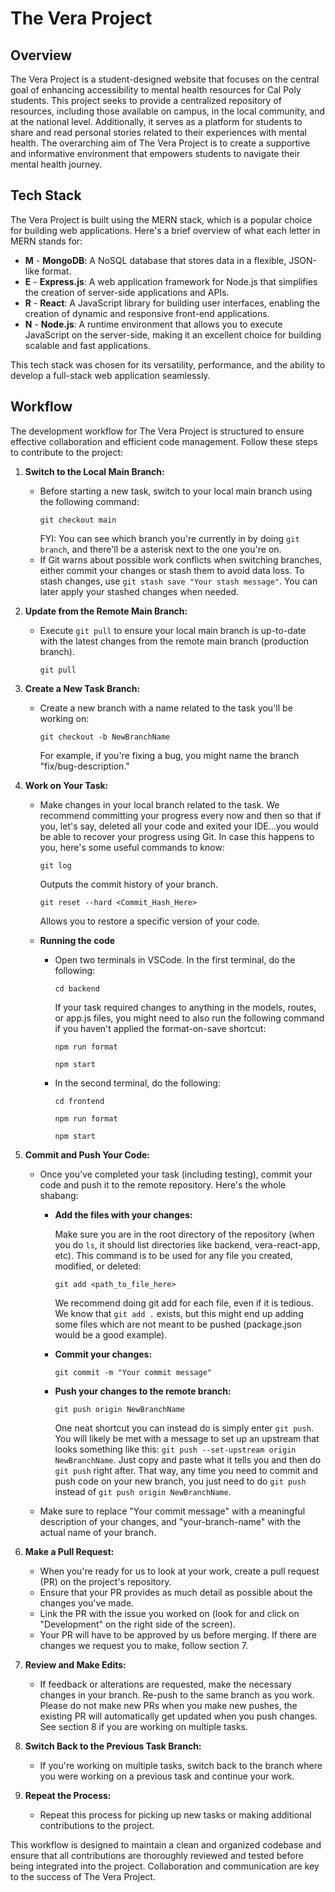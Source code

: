# The Vera Project

## Overview

The Vera Project is a student-designed website that focuses on the central goal of enhancing accessibility to mental health resources for Cal Poly students. This project seeks to provide a centralized repository of resources, including those available on campus, in the local community, and at the national level. Additionally, it serves as a platform for students to share and read personal stories related to their experiences with mental health. The overarching aim of The Vera Project is to create a supportive and informative environment that empowers students to navigate their mental health journey.

## Tech Stack

The Vera Project is built using the MERN stack, which is a popular choice for building web applications. Here's a brief overview of what each letter in MERN stands for:

- **M** - **MongoDB**: A NoSQL database that stores data in a flexible, JSON-like format.
- **E** - **Express.js**: A web application framework for Node.js that simplifies the creation of server-side applications and APIs.
- **R** - **React**: A JavaScript library for building user interfaces, enabling the creation of dynamic and responsive front-end applications.
- **N** - **Node.js**: A runtime environment that allows you to execute JavaScript on the server-side, making it an excellent choice for building scalable and fast applications.

This tech stack was chosen for its versatility, performance, and the ability to develop a full-stack web application seamlessly.

## Workflow

The development workflow for The Vera Project is structured to ensure effective collaboration and efficient code management. Follow these steps to contribute to the project:

1. **Switch to the Local Main Branch:**

   - Before starting a new task, switch to your local main branch using the following command:
     ```
     git checkout main
     ```
     FYI: You can see which branch you're currently in by doing `git branch`, and there'll be a asterisk next to the one you're on.
   - If Git warns about possible work conflicts when switching branches, either commit your changes or stash them to avoid data loss. To stash changes, use
     `git stash save "Your stash message"`. You can later apply your stashed changes when needed.

2. **Update from the Remote Main Branch:**

   - Execute `git pull` to ensure your local main branch is up-to-date with the latest changes from the remote main branch (production branch).
     ```
     git pull
     ```

3. **Create a New Task Branch:**

   - Create a new branch with a name related to the task you'll be working on:
     ```
     git checkout -b NewBranchName
     ```
     For example, if you're fixing a bug, you might name the branch "fix/bug-description."

4. **Work on Your Task:**

   - Make changes in your local branch related to the task. We recommend committing your progress every now and then so that
     if you, let's say, deleted all your code and exited your IDE...you would be able to recover your progress using Git. In case
     this happens to you, here's some useful commands to know:

     ```
     git log
     ```

     Outputs the commit history of your branch.

     ```
     git reset --hard <Commit_Hash_Here>
     ```

     Allows you to restore a specific version of your code.

   - **Running the code**
     - Open two terminals in VSCode. In the first terminal, do the following:
       ```
       cd backend
       ```
       If your task required changes to anything in the models, routes, or app.js files, you
       might need to also run the following command if you haven't applied the format-on-save shortcut:
       ```
       npm run format
       ```
       ```
       npm start
       ```
     - In the second terminal, do the following:
       ```
       cd frontend
       ```
       ```
       npm run format
       ```
       ```
       npm start
       ```

5. **Commit and Push Your Code:**

   - Once you've completed your task (including testing), commit your code and push it to the remote repository. Here's the whole shabang:

     - **Add the files with your changes:**

       Make sure you are in the root directory of the repository (when you do `ls`, it should list directories like backend, vera-react-app, etc).
       This command is to be used for any file you created, modified, or deleted:

       ```
       git add <path_to_file_here>
       ```

       We recommend doing git add for each file, even if it is tedious. We know that `git add .` exists, but this might
       end up adding some files which are not meant to be pushed (package.json would be a good example).

     - **Commit your changes:**

       ```
       git commit -m "Your commit message"
       ```

     - **Push your changes to the remote branch:**
       ```
       git push origin NewBranchName
       ```
       One neat shortcut you can instead do is simply enter `git push`. You will likely be met with a message to set up an upstream that looks something
       like this: `git push --set-upstream origin NewBranchName`. Just copy and paste what it tells you and then do `git push` right after. That way,
       any time you need to commit and push code on your new branch, you just need to do `git push` instead of `git push origin NewBranchName`.

   - Make sure to replace "Your commit message" with a meaningful description of your changes, and "your-branch-name" with the actual name of your branch.

6. **Make a Pull Request:**

   - When you're ready for us to look at your work, create a pull request (PR) on the project's repository.
   - Ensure that your PR provides as much detail as possible about the changes you've made.
   - Link the PR with the issue you worked on (look for and click on "Development" on the right side of the screen).
   - Your PR will have to be approved by us before merging. If there are changes we request you to make, follow section 7.

7. **Review and Make Edits:**

   - If feedback or alterations are requested, make the necessary changes in your branch. Re-push to the same branch as you work.
     Please do not make new PRs when you make new pushes, the existing PR will automatically get updated when you push changes.
     See section 8 if you are working on multiple tasks.

8. **Switch Back to the Previous Task Branch:**

   - If you're working on multiple tasks, switch back to the branch where you were working on a previous task and continue your work.

9. **Repeat the Process:**
   - Repeat this process for picking up new tasks or making additional contributions to the project.

This workflow is designed to maintain a clean and organized codebase and ensure that all contributions are thoroughly reviewed and tested before being integrated into the project. Collaboration and communication are key to the success of The Vera Project.
